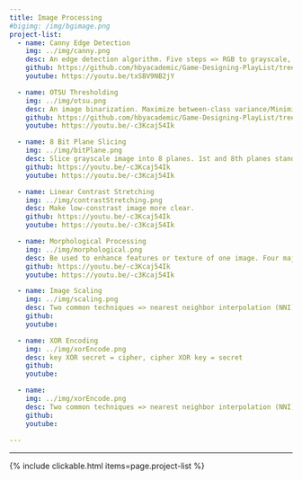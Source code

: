 ```yaml
---
title: Image Processing 
#bigimg: /img/bgimage.png
project-list:
  - name: Canny Edge Detection
    img: ../img/canny.png
    desc: An edge detection algorithm. Five steps => RGB to grayscale, noise removal, edge detection, edge thinning, and connect weak edges. 
    github: https://github.com/hbyacademic/Game-Designing-PlayList/tree/master/GD_014_GomokuAPP
    youtube: https://youtu.be/txSBV9NB2jY

  - name: OTSU Thresholding
    img: ../img/otsu.png
    desc: An image binarization. Maximize between-class variance/Minimize within-class variance.
    github: https://github.com/hbyacademic/Game-Designing-PlayList/tree/master/GD_015_Ten10APP
    youtube: https://youtu.be/-c3Kcaj54Ik

  - name: 8 Bit Plane Slicing
    img: ../img/bitPlane.png
    desc: Slice grayscale image into 8 planes. 1st and 8th planes stand for low- and high-frequency signals, respectively.
    github: https://youtu.be/-c3Kcaj54Ik
    youtube: https://youtu.be/-c3Kcaj54Ik

  - name: Linear Contrast Stretching
    img: ../img/contrastStretching.png
    desc: Make low-constrast image more clear.
    github: https://youtu.be/-c3Kcaj54Ik
    youtube: https://youtu.be/-c3Kcaj54Ik

  - name: Morphological Processing
    img: ../img/morphological.png
    desc: Be used to enhance features or texture of one image. Four major operations => dilation, erosion, opening (erosion then dilation), and closing (dilation then erosion). 
    github: https://youtu.be/-c3Kcaj54Ik
    youtube: https://youtu.be/-c3Kcaj54Ik

  - name: Image Scaling
    img: ../img/scaling.png
    desc: Two common techniques => nearest neighbor interpolation (NNI) and bilinear interpolation (BI).
    github:
    youtube:

  - name: XOR Encoding
    img: ../img/xorEncode.png
    desc: key XOR secret = cipher, cipher XOR key = secret
    github:
    youtube:

  - name: 
    img: ../img/xorEncode.png
    desc: Two common techniques => nearest neighbor interpolation (NNI) and bilinear interpolation (BI).
    github:
    youtube:
  
---
```

--------------------------------------

{% include clickable.html items=page.project-list %}
